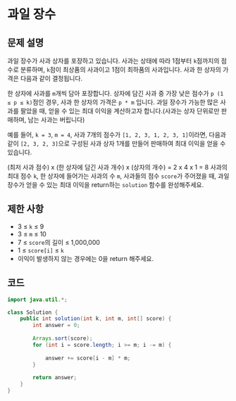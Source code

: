 # 과일 장수

## 문제 설명
과일 장수가 사과 상자를 포장하고 있습니다. 사과는 상태에 따라 1점부터 `k`점까지의 점수로 분류하며, `k`점이 최상품의 사과이고 1점이 최하품의 사과입니다. 사과 한 상자의 가격은 다음과 같이 결정됩니다.

한 상자에 사과를 `m`개씩 담아 포장합니다.
상자에 담긴 사과 중 가장 낮은 점수가 `p (1 ≤ p ≤ k)`점인 경우, 사과 한 상자의 가격은 `p * m` 입니다.
과일 장수가 가능한 많은 사과를 팔았을 때, 얻을 수 있는 최대 이익을 계산하고자 합니다.(사과는 상자 단위로만 판매하며, 남는 사과는 버립니다)

예를 들어, `k = 3`, `m = 4`, 사과 7개의 점수가 `[1, 2, 3, 1, 2, 3, 1]`이라면, 다음과 같이 `[2, 3, 2, 3]`으로 구성된 사과 상자 1개를 만들어 판매하여 최대 이익을 얻을 수 있습니다.

(최저 사과 점수) x (한 상자에 담긴 사과 개수) x (상자의 개수) = 2 x 4 x 1 = 8
사과의 최대 점수 `k`, 한 상자에 들어가는 사과의 수 `m`, 사과들의 점수 `score`가 주어졌을 때, 과일 장수가 얻을 수 있는 최대 이익을 return하는 `solution` 함수를 완성해주세요.

## 제한 사항
- 3 ≤ `k` ≤ 9
- 3 ≤ `m` ≤ 10
- 7 ≤ `score`의 길이 ≤ 1,000,000
- 1 ≤ `score[i]` ≤ `k`
- 이익이 발생하지 않는 경우에는 0을 return 해주세요.

## 코드
```java
import java.util.*;

class Solution {
    public int solution(int k, int m, int[] score) {
        int answer = 0;
        
        Arrays.sort(score);
        for (int i = score.length; i >= m; i -= m) {
            
            answer += score[i - m] * m;
        }
        
        return answer;
    }
}
```